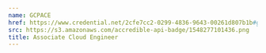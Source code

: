 ```yaml
---
name: GCPACE
href: https://www.credential.net/2cfe7cc2-0299-4836-9643-00261d807b1b#gs.fdkbo3
src: https://s3.amazonaws.com/accredible-api-badge/1548277101436.png
title: Associate Cloud Engineer
---
```

